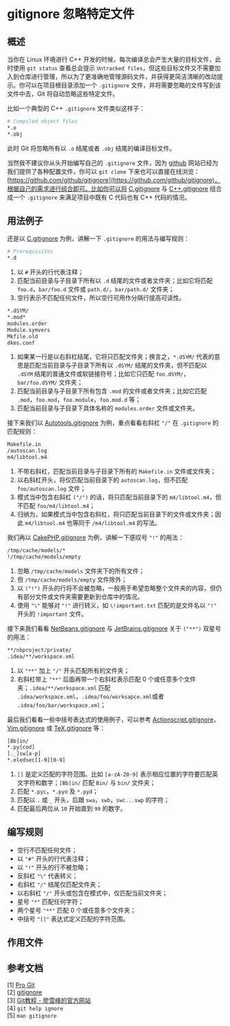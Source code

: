 # gitignore 忽略特定文件

## 概述

当你在 Linux 环境进行 C++ 开发的时候，每次编译总会产生大量的目标文件，此时使用 `git status` 查看总会提示 `Untracked files`，但这些目标文件又不需要加入到仓库进行管理，所以为了更准确地管理源码文件，并获得更简洁清晰的改动提示。你可以在项目根目录添加一个 `.gitignore` 文件，并将需要忽略的文件写到该文件中去，Git 将自动忽略这些特定文件。

比如一个典型的 C++ `.gitignore` 文件类似这样子：

```bash
# Compiled object files
*.o
*.obj
```

此时 Git 将忽略所有以 `.o` 结尾或者 `.obj` 结尾的编译目标文件。

当然我不建议你从头开始编写自己的 `.gitignore` 文件，因为 [github](https://github.com/github/gitignore) 网站已经为我们提供了各种配置文件，你可以 `git clone` 下来也可以直接在线浏览：[https://github.com/github/gitignore](https://github.com/github/gitignore)，根据自己的需求进行组合即可。比如你可以将 [C.gitignore](https://github.com/github/gitignore/blob/master/C.gitignore) 与 [C++.gitignore](https://github.com/github/gitignore/blob/master/C%2B%2B.gitignore) 组合成一个 `.gitignore` 来满足项目中既有 C 代码也有 C++ 代码的情况。

## 用法例子

还是以 [C.gitignore](https://github.com/github/gitignore/blob/master/C.gitignore) 为例，讲解一下 `.gitignore` 的用法与编写规则：

```bash
# Prerequisites
*.d

```

1. 以 `#` 开头的行代表注释；
2. 匹配当前目录与子目录下所有以 `.d` 结尾的文件或者文件夹；比如它将匹配 `foo.d`，`bar/foo.d` 文件或 `path.d/`，`bar/path.d/` 文件夹；
3. 空行表示不匹配任何文件，所以空行可用作分隔行提高可读性。

```bash
*.dSYM/
*.mod*
modules.order
Module.symvers
Mkfile.old
dkms.conf
```

1. 如果某一行是以右斜杠结尾，它将只匹配文件夹；换言之，`*.dSYM/` 代表的意思是匹配当前目录与子目录下所有以 `.dSYM/` 结尾的文件夹，但不匹配以 `.dSYM` 结尾的普通文件或软链接符号；比如它只匹配 `foo.dSYM/`，`bar/foo.dSYM/` 文件夹；
2. 匹配当前目录与子目录下所有包含 `.mod` 的文件或者文件夹；比如它匹配 `.mod`，`foo.mod`，`foo.module`，`foo.mod.d` 等；
3. 匹配当前目录与子目录下具体名称的 `modules.order` 文件或文件夹。

接下来我们以 [Autotools.gitignore](https://github.com/github/gitignore/blob/master/Autotools.gitignore) 为例，重点看看右斜杠 `"/"` 在 `.gitignore` 的匹配规则：

```bash
Makefile.in
/autoscan.log
m4/libtool.m4
```

1. 不带右斜杠，匹配当前目录与子目录下所有的 `Makefile.in` 文件或文件夹；
2. 以右斜杠开头，将仅匹配当前目录下的 `autoscan.log`，但不匹配 `foo/autoscan.log` 文件；
3. 模式当中包含右斜杠 `("/")` 的话，将只匹配当前目录下的 `m4/libtool.m4`，但不匹配 `foo/m4/libtool.m4`；
4. 归纳为，如果模式当中包含右斜杠，将只匹配当前目录下的文件或文件夹；因此 `m4/libtool.m4` 也等同于 `/m4/libtool.m4` 的写法。

我们再以 [CakePHP.gitignore](https://github.com/github/gitignore/blob/master/CakePHP.gitignore) 为例，讲解一下感叹号 `"!"` 的用法：

```bash
/tmp/cache/models/*
!/tmp/cache/models/empty
```

1. 忽略 `/tmp/cache/models` 文件夹下的所有文件；
2. 但 `/tmp/cache/models/empty` 文件除外；
3. 以 `("!")` 开头的行将不会被忽略，一般用于希望忽略整个文件夹的内容，但仍有部分文件或文件夹需要更新到仓库中的情况。
4. 使用 `"\"` 能够对 `"!"` 进行转义，如 `\!important.txt` 匹配的是文件名以 `"!"` 开头的 `!important` 文件。

接下来我们看看 [NetBeans.gitignore](https://github.com/github/gitignore/blob/master/Global/NetBeans.gitignore) 与 [JetBrains.gitignore](https://github.com/github/gitignore/blob/master/Global/JetBrains.gitignore) 关于 `("**")` 双星号的用法：

```bash
**/nbproject/private/
.idea/**/workspace.xml
```

1. 以 `"**"` 加上 `"/"` 开头匹配所有的文件夹；
2. 右斜杠带上 `"**"` 后面再带一个右斜杠表示匹配 0 个或任意多个文件夹；`.idea/**/workspace.xml` 匹配 `.idea/workspace.xml`，`.idea/foo/worksapce.xml`或者 `.idea/foo/bar/workspace.xml`；

最后我们看看一些中括号表达式的使用例子，可以参考 [Actionscript.gitignore](https://github.com/github/gitignore/blob/master/Actionscript.gitignore)，[Vim.gitignore](https://github.com/github/gitignore/blob/master/Global/Vim.gitignore) 或 [TeX.gitignore](https://github.com/github/gitignore/blob/master/TeX.gitignore) 等：

```bash
[Bb]in/
*.py[cod]
[._]sw[a-p]
*.eledsec[1-9][0-9]
```

1. `[]` 是定义匹配的字符范围。比如 `[a-zA-Z0-9]` 表示相应位置的字符要匹配英文字符和数字；`[Bb]in/` 匹配 `Bin/` 与 `bin/` 文件夹；
2. 匹配 `*.pyc`，`*.pyo` 及 `*.pyd`；
3. 匹配以 `.` 或 `_` 开头，后跟 `swa`，`swb`，`swc...swp` 的字符；
4. 匹配最后两位从 `10` 开始直到 `99` 的数字。

## 编写规则

- 空行不匹配任何文件；
- 以 `"#"` 开头的行代表注释；
- 以 `"!"` 开头的行不被忽略；
- 反斜杠 `"\"` 代表转义；
- 右斜杠 `"/"` 结尾仅匹配文件夹；
- 以右斜杠 `"/"` 开头或包含在模式中，仅匹配当前文件夹；
- 星号 `"*"` 匹配任何字符；
- 两个星号 `"**"` 匹配 0 个或任意多个文件夹；
- 中括号 `"[]"` 表达式定义匹配的字符范围。

## 作用文件



## 参考文档

[1] [Pro Git](https://git-scm.com/book/en/v2)  
[2] [gitignore](https://git-scm.com/docs/gitignore)  
[3] [Git教程 - 廖雪峰的官方网站](https://www.liaoxuefeng.com/wiki/896043488029600/900004590234208)  
[4] `git help ignore`  
[5] `man gitignore`
